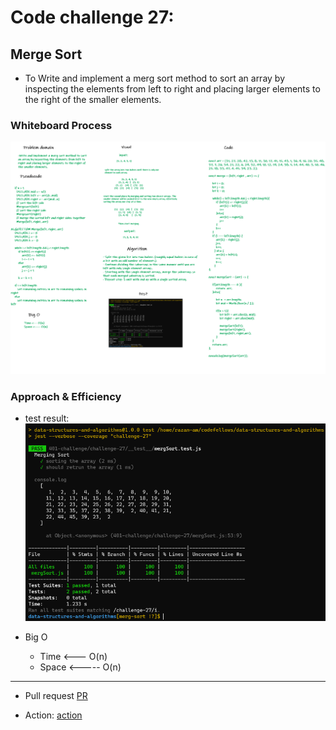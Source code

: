 # Code challenge 27:

## Merge Sort
<!-- Description of the challenge -->
- To Write and implement a merg sort method to sort an array by inspecting the elements from left to right and placing larger elements to the right of the smaller elements.

### Whiteboard Process
<!-- Embedded whiteboard image -->

![image](/images/merge.png)

### Approach & Efficiency
<!-- What approach did you take? Discuss Why. What is the Big O space/time for this approach? -->

- test result:
![image](/images/merg-test.PNG)

- Big O 
   - Time <--- O(n)
   - Space <----- O(n)

---------------------------

- Pull request
[PR](https://github.com/Razan-am/data-structures-and-algorithms/pull/48)

- Action:
[action](https://github.com/Razan-am/data-structures-and-algorithms/runs/3609006729?check_suite_focus=true)
